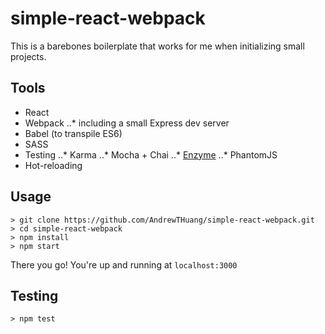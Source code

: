 # simple-react-webpack

This is a barebones boilerplate that works for me when initializing small projects.

## Tools
* React
* Webpack
..* including a small Express dev server
* Babel (to transpile ES6)
* SASS
* Testing
..* Karma
..* Mocha + Chai
..* [Enzyme](http://airbnb.io/enzyme/)
..* PhantomJS
* Hot-reloading

## Usage
```
> git clone https://github.com/AndrewTHuang/simple-react-webpack.git
> cd simple-react-webpack
> npm install
> npm start
```

There you go! You're up and running at ```localhost:3000```

## Testing
```
> npm test
```
